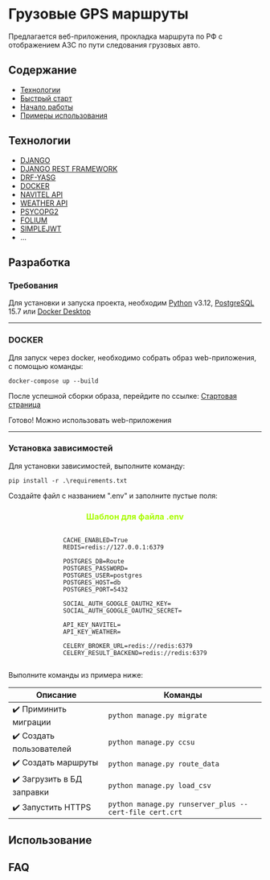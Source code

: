 # Грузовые GPS маршруты

Предлагается веб-приложения, прокладка маршрута по РФ с отображением АЗС по пути следования грузовых авто.

## Содержание

- [Технологии](#технологии)
- [Быстрый старт](#docker)
- [Начало работы](#разработка)
- [Примеры использования](#использование)

## Технологии

- [DJANGO](https://www.djangoproject.com/)
- [DJANGO REST FRAMEWORK](https://www.django-rest-framework.org/)
- [DRF-YASG](https://drf-yasg.readthedocs.io/en/stable/readme.html)
- [DOCKER](https://docs.docker.com/engine/install/)
- [NAVITEL API](https://навител.рф/ru/apinavitelmaps/api)
- [WEATHER API](https://www.weatherapi.com/docs/#)
- [PSYCOPG2](https://www.psycopg.org/)
- [FOLIUM](https://python-visualization.github.io/folium/latest/)
- [SIMPLEJWT](https://github.com/jazzband/djangorestframework-simplejwt)
- ...

## Разработка

### Требования

Для установки и запуска проекта, необходим [Python](https://www.python.org/downloads/)
v3.12, [PostgreSQL](https://www.postgresql.org/download/windows/) 15.7
или [Docker Desktop](https://docs.docker.com/engine/install/)
<hr>

### DOCKER

Для запуск через docker, необходимо собрать образ web-приложения, с помощью команды:

```commandline
docker-compose up --build
```

После успешной сборки образа, перейдите по ссылке: [Стартовая страница](https://mysite.com:8000/)

Готово! Можно использовать web-приложения
<hr>

### Установка зависимостей

Для установки зависимостей, выполните команду:

```pip install -r .\requirements.txt ```

Создайте файл с названием ".env" и заполните пустые поля:

<H3 style="text-align: center; color:#A7FC00;">Шаблон для файла .env </H3>
<div style="display: flex; justify-content: center;">

```dotenv
CACHE_ENABLED=True
REDIS=redis://127.0.0.1:6379

POSTGRES_DB=Route
POSTGRES_PASSWORD=
POSTGRES_USER=postgres
POSTGRES_HOST=db
POSTGRES_PORT=5432

SOCIAL_AUTH_GOOGLE_OAUTH2_KEY=
SOCIAL_AUTH_GOOGLE_OAUTH2_SECRET=

API_KEY_NAVITEL=
API_KEY_WEATHER=

CELERY_BROKER_URL=redis://redis:6379
CELERY_RESULT_BACKEND=redis://redis:6379
```

</div>

Выполните команды из примера ниже:
<br>

| Описание                   | Команды                                                    |
|----------------------------|------------------------------------------------------------|
| ✔️ Приминить миграции      | ```python manage.py migrate```                             |
| ✔️ Создать пользователей   | ```python manage.py ccsu```                                |
| ✔️ Создать маршруты        | ```python manage.py route_data```                          |
| ✔️ Загрузить в БД заправки | ```python manage.py load_csv```                            |
| ✔️ Запустить HTTPS         | ```python manage.py runserver_plus --cert-file cert.crt``` |

## Использование

## FAQ
